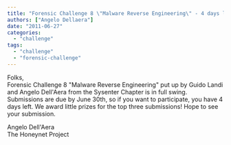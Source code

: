```yaml
---
title: "Forensic Challenge 8 \"Malware Reverse Engineering\" - 4 days left!"
authors: ["Angelo Dellaera"]
date: "2011-06-27"
categories: 
  - "challenge"
tags: 
  - "challenge"
  - "forensic-challenge"
---
```


Folks,  
Forensic Challenge 8 "Malware Reverse Engineering" put up by Guido Landi and Angelo Dell'Aera from the Sysenter Chapter is in full swing. Submissions are due by June 30th, so if you want to participate, you have 4 days left. We award little prizes for the top three submissions! Hope to see your submission.  
  
Angelo Dell'Aera  
The Honeynet Project
